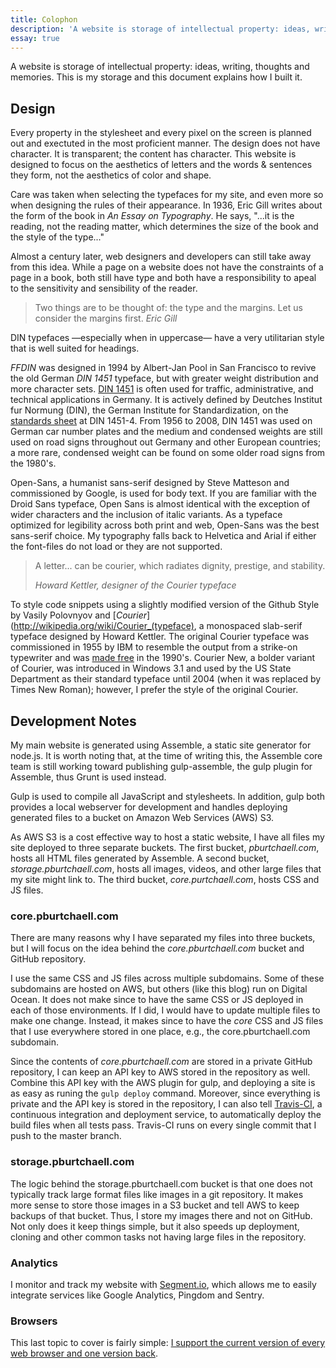 ```yaml
---
title: Colophon
description: 'A website is storage of intellectual property: ideas, writing, thoughts and memories. This is my storage and this document explains how I built it.'
essay: true
---
```


A website is storage of intellectual property: ideas, writing, thoughts and memories. This is my storage and this document explains how I built it.

## Design

Every property in the stylesheet and every pixel on the screen is planned out and exectuted in the most proficient manner. The design does not have character. It is transparent; the content has character. This website is designed to focus on the aesthetics of letters and the words & sentences they form, not the aesthetics of color and shape.

Care was taken when selecting the typefaces for my site, and even more so when designing the rules of their appearance. In 1936, Eric Gill writes about the form of the book in *An Essay on Typography*. He says, "...it is the reading, not the reading matter, which determines the size of the book and the style of the type..." 

Almost a century later, web designers and developers can still take away from this idea. While a page on a website does not have the constraints of a page in a book, both still have type and both have a responsibility to apeal to the sensitivity and sensibility of the reader. 

> Two things are to be thought of: the type and the margins. Let us consider the margins first.
> <cite>Eric Gill<cite>

DIN typefaces &mdash;especially when in uppercase&mdash; have a very utilitarian style that is well suited for headings. 

_FFDIN_ was designed in 1994 by Albert-Jan Pool in San Francisco to revive the old German _DIN 1451_ typeface, but with greater weight distribution and more character sets. [DIN 1451](http://wikipedia.org/wiki/DIN_1451) is often used for traffic, administrative, and technical applications in Germany. It is actively defined by Deutches Institut fur Normung (DIN), the German Institute for Standardization, on the [standards sheet](http://wikipedia.org/wiki/List_of_DIN_standards#DIN_1000_to_DIN_1999) at DIN 1451-4. From 1956 to 2008, DIN 1451 was used on German car number plates and the medium and condensed weights are still used on road signs throughout out Germany and other European countries; a more rare, condensed weight can be found on some older road signs from the 1980's.

Open-Sans, a humanist sans-serif designed by Steve Matteson and commissioned by Google, is used for body text. If you are familiar with the Droid Sans typeface, Open Sans is almost identical with the exception of wider characters and the inclusion of italic variants. As a typeface optimized for legibility across both print and web, Open-Sans was the best sans-serif choice. My typography falls back to Helvetica and Arial if either the font-files do not load or they are not supported.

> A letter... can be courier, which radiates dignity, prestige, and stability.
>
> <cite>Howard Kettler, designer of the Courier typeface</cite>

To style code snippets using a slightly modified version of the Github Style by Vasily Polovnyov and [_Courier_](http://wikipedia.org/wiki/Courier_(typeface), a monospaced slab-serif typeface designed by Howard Kettler. The original Courier typeface was commissioned in 1955 by IBM to resemble the output from a strike-on typewriter and was [made free](http://www.ctan.org/tex-archive/fonts/psfonts/courier) in the 1990's. Courier New, a bolder variant of Courier, was introduced in Windows 3.1 and used by the US State Department as their standard typeface until 2004 (when it was replaced by Times New Roman); however, I prefer the style of the original Courier.

## Development Notes

My main website is generated using Assemble, a static site generator for node.js. It is worth noting that, at the time of writing this, the Assemble core team is still working toward publishing gulp-assemble, the gulp plugin for Assemble, thus Grunt is used instead. 

Gulp is used to compile all JavaScript and stylesheets. In addition, gulp both provides a local webserver for development and handles deploying generated files to a bucket on Amazon Web Services (AWS) S3.

As AWS S3 is a cost effective way to host a static website, I have all files my site deployed to three separate buckets. The first bucket, *pburtchaell.com*, hosts all HTML files generated by Assemble. A second bucket, *storage.pburtchaell.com*, hosts all images, videos, and other large files that my site might link to. The third bucket, *core.purtchaell.com*, hosts CSS and JS files.

### core.pburtchaell.com

There are many reasons why I have separated my files into three buckets, but I will focus on the idea behind the *core.pburtchaell.com* bucket and GitHub repository.

I use the same CSS and JS files across multiple subdomains. Some of these subdomains are hosted on AWS, but others (like this blog) run on Digital Ocean. It does not make since to have the same CSS or JS deployed in each of those environments. If I did, I would have to update multiple files to make one change. Instead, it makes since to have the *core* CSS and JS files that I use everywhere stored in one place, e.g., the core.pburtchaell.com subdomain.

Since the contents of *core.pburtchaell.com* are stored in a private GitHub repository, I can keep an API key to AWS stored in the repository as well. Combine this API key with the AWS plugin for gulp, and deploying a site is as easy as runing the `gulp deploy` command. Moreover, since everything is private and the API key is stored in the repository, I can also tell [Travis-CI](http://travis-ci.com), a continuous integration and deployment service, to automatically deploy the build files when all tests pass. Travis-CI runs on every single commit that I push to the master branch.

### storage.pburtchaell.com

The logic behind the storage.pburtchaell.com bucket is that one does not typically track large format files like images in a git repository. It makes more sense to store those images in a S3 bucket and tell AWS to keep backups of that bucket. Thus, I store my images there and not on GitHub. Not only does it keep things simple, but it also speeds up deployment, cloning and other common tasks not having large files in the repository.

### Analytics

I monitor and track my website with [Segment.io](http://segment.io), which allows me to easily integrate services like Google Analytics, Pingdom and Sentry.

### Browsers

This last topic to cover is fairly simple: [I support the current version of every web browser and one version back](https://medium.com/@pb/browser-support-f9be0bb68f90).
